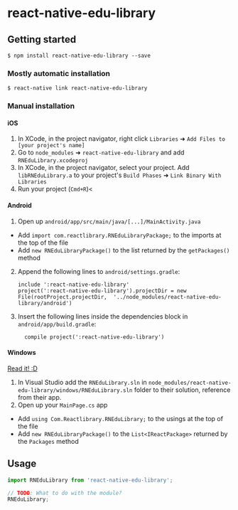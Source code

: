
# react-native-edu-library

## Getting started

`$ npm install react-native-edu-library --save`

### Mostly automatic installation

`$ react-native link react-native-edu-library`

### Manual installation


#### iOS

1. In XCode, in the project navigator, right click `Libraries` ➜ `Add Files to [your project's name]`
2. Go to `node_modules` ➜ `react-native-edu-library` and add `RNEduLibrary.xcodeproj`
3. In XCode, in the project navigator, select your project. Add `libRNEduLibrary.a` to your project's `Build Phases` ➜ `Link Binary With Libraries`
4. Run your project (`Cmd+R`)<

#### Android

1. Open up `android/app/src/main/java/[...]/MainActivity.java`
  - Add `import com.reactlibrary.RNEduLibraryPackage;` to the imports at the top of the file
  - Add `new RNEduLibraryPackage()` to the list returned by the `getPackages()` method
2. Append the following lines to `android/settings.gradle`:
  	```
  	include ':react-native-edu-library'
  	project(':react-native-edu-library').projectDir = new File(rootProject.projectDir, 	'../node_modules/react-native-edu-library/android')
  	```
3. Insert the following lines inside the dependencies block in `android/app/build.gradle`:
  	```
      compile project(':react-native-edu-library')
  	```

#### Windows
[Read it! :D](https://github.com/ReactWindows/react-native)

1. In Visual Studio add the `RNEduLibrary.sln` in `node_modules/react-native-edu-library/windows/RNEduLibrary.sln` folder to their solution, reference from their app.
2. Open up your `MainPage.cs` app
  - Add `using Com.Reactlibrary.RNEduLibrary;` to the usings at the top of the file
  - Add `new RNEduLibraryPackage()` to the `List<IReactPackage>` returned by the `Packages` method


## Usage
```javascript
import RNEduLibrary from 'react-native-edu-library';

// TODO: What to do with the module?
RNEduLibrary;
```
  